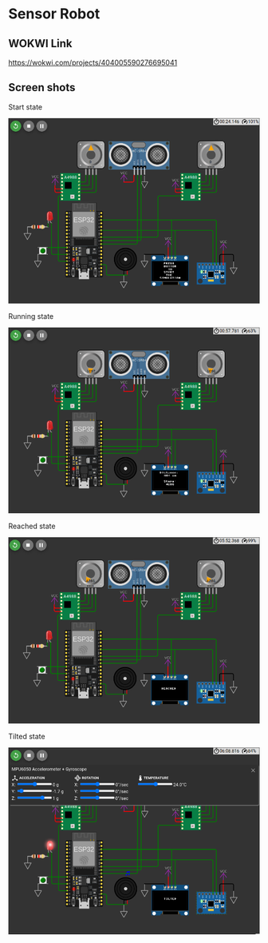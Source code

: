# Sensor Robot

## WOKWI Link

https://wokwi.com/projects/404005590276695041

## Screen shots

Start state

<img src="screenshots/start.png"/>

Running state

<img src="screenshots/running.png"/>

Reached state

<img src="screenshots/reached.png"/>

Tilted state

<img src="screenshots/tilted.png"/>
